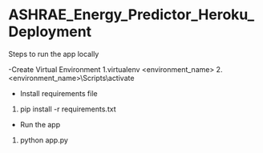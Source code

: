 # ASHRAE_Energy_Predictor_Heroku_Deployment

Steps to run the app locally

-Create Virtual Environment 
 1.virtualenv <environment_name>
 2.<environment_name>\Scripts\activate
 
- Install requirements file
 1. pip install -r requirements.txt

- Run the app
 1. python app.py
 
 
